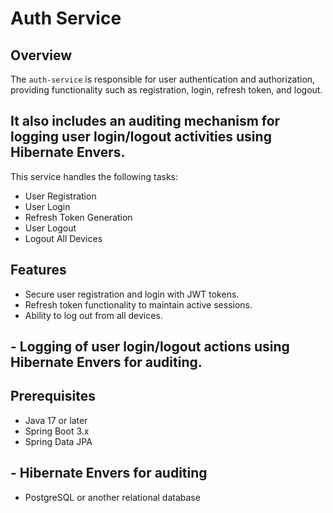 # Auth Service

## Overview

The `auth-service` is responsible for user authentication and authorization, providing functionality such as registration, login, refresh token, and logout. 
## It also includes an auditing mechanism for logging user login/logout activities using Hibernate Envers.

This service handles the following tasks:
- User Registration
- User Login
- Refresh Token Generation
- User Logout
- Logout All Devices

## Features
- Secure user registration and login with JWT tokens.
- Refresh token functionality to maintain active sessions.
- Ability to log out from all devices.
## - Logging of user login/logout actions using Hibernate Envers for auditing.

## Prerequisites

- Java 17 or later
- Spring Boot 3.x
- Spring Data JPA

## - Hibernate Envers for auditing
- PostgreSQL or another relational database

